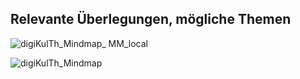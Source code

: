 ## Relevante Überlegungen, mögliche Themen

![digiKulTh_Mindmap_ MM_local](https://github.com/user-attachments/assets/bfff10f3-bfe8-455a-8958-4f3a8b0fc4ed)

![digiKulTh_Mindmap](https://github.com/user-attachments/assets/a10e179c-0636-4b8e-9299-5fdfb98c2d64)
